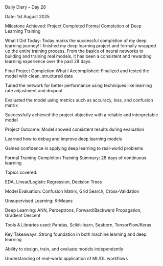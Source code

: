 Daily Diary – Day 28

Date: 1st August 2025

Milestone Achieved:
Project Completed
Formal Completion of Deep Learning Training

What I Did Today:
Today marks the successful completion of my deep learning journey! I finished my deep learning project and formally wrapped up the entire training process. From the basics of neural networks to building and training real models, it has been a consistent and rewarding learning experience over the past 28 days.

Final Project Completion
What I Accomplished:
Finalized and tested the model with clean, structured data

Tuned the network for better performance using techniques like learning rate adjustment and dropout

Evaluated the model using metrics such as accuracy, loss, and confusion matrix

Successfully achieved the project objective with a reliable and interpretable model

Project Outcome:
Model showed consistent results during evaluation

Learned how to debug and improve deep learning models

Gained confidence in applying deep learning to real-world problems

Formal Training Completion
Training Summary:
28 days of continuous learning

Topics covered:

EDA, Linear/Logistic Regression, Decision Trees

Model Evaluation: Confusion Matrix, Grid Search, Cross-Validation

Unsupervised Learning: K-Means

Deep Learning: ANN, Perceptrons, Forward/Backward Propagation, Gradient Descent

Tools & Libraries used: Pandas, Scikit-learn, Seaborn, TensorFlow/Keras

Key Takeaways:
Strong foundation in both machine learning and deep learning

Ability to design, train, and evaluate models independently

Understanding of real-world application of ML/DL workflows

